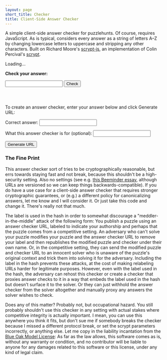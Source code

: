 ```yaml
---
layout: page
short_title: Checker
title: Client-Side Answer Checker
---
```

A simple client-side answer checker for puzzlehunts. Of course, requires JavaScript. As is typical, considers every answer as a string of letters A–Z by changing lowercase letters to uppercase and stripping any other characters. Built on Richard Moore's [scrypt-js](https://github.com/ricmoo/scrypt-js), an implementation of Colin Percival's [scrypt](https://www.tarsnap.com/scrypt.html).

<p id="loading">Loading...</p>

<form id="check">
<p><label for="check-input"><strong id="check-label">Check your answer:</strong></label></p>
<p><input type="text" id="check-input" name="check-input" /> <button type="submit" id="check-submit">Check</button></p>
<p id="check-out"></p>
</form>

<form id="gen" style="margin-top: 4em;">
<p>To create an answer checker, enter your answer below and click Generate URL:</p>
<p>Correct answer: <input type="text" id="gen-input" /></p>
<p>What this answer checker is for (optional): <input type="text" id="gen-label" /></p>
<button type="submit">Generate URL</button>
<p id="gen-outer"><span id="gen-out"></span><a id="gen-link"></a></p>
</form>

### The Fine Print

This answer checker sort of tries to be cryptographically reasonable, but errs towards staying fast and not break, because this shouldn't be a high-security setting. Also no settings (see e.g. [this Beeminder essay](https://blog.beeminder.com/choices/), although URLs are versioned so we can keep things backwards-compatible). If you do have a use case for a client-side answer checker that requires stronger cryptographic guarantees, or (e.g.) a different policy for canonicalizing answers, let me know and I will consider it. Or just take this code and change it. There's really not that much.

The label is used in the hash in order to somewhat discourage a "meddler-in-the-middle" attack of the following form: You publish a puzzle using an answer checker URL, labeled to indicate your authorship and perhaps that the puzzle comes from a competitive setting. An adversary who can't solve your puzzle modifies your puzzle and the answer checker URL to remove your label and then republishes the modified puzzle and checker under their own name. Or, in the competitive setting, they can send the modified puzzle and checker URL to an innocent solver who is unaware of the puzzle's original context and trick them into solving it for the adversary. Including the label in the hash prevents these attacks, at the cost of making relabeling URLs harder for legitimate purposes. However, even with the label used in the hash, the adversary can rehost this checker or create a checker that proxies answer checks to it in a way that embeds the label used in the hash but doesn't surface it to the solver. Or they can just withhold the answer checker from the solver altogether and manually proxy any answers the solver wishes to check.

Does any of this matter? Probably not, but occupational hazard. You still probably shouldn't use this checker in any setting with actual stakes where competitive integrity is actually important. I mean, you can use this anywhere you think it fits, but don't sue me if somebody breaks the checker because I missed a different protocol break, or set the scrypt parameters incorrectly, or anything else. Let me copy in the liability incantation from the [Blue Oak Model License](https://blueoakcouncil.org/license/1.0.0): As far as the law allows, this software comes as is, without any warranty or condition, and no contributor will be liable to anyone for any damages related to this software or this license, under any kind of legal claim.

<script type="text/javascript" src="/js/scrypt.js"></script>

<script type="text/javascript">
const encoder = new TextEncoder();
const decoder = new TextDecoder();
function b64OfArray(arr) {
	const carr = [];
	arr.forEach((u8) => {
		carr.push(String.fromCharCode(u8));
	});
	return btoa(carr.join(""));
}

function canonicalize(rawGuess) {
	rawGuess = rawGuess.toUpperCase();
	let canon = "";
	for (var i = 0; i < rawGuess.length; i++) {
		if (/[A-Z]/.test(rawGuess[i])) {
			canon += rawGuess[i];
		}
	}
	return canon;
}

// These security parameters are weaker than what most settings would need, to
// keep things reasonably fast, since our pure JavaScript library is slower
// than other options, and URLs reasonably compact. A brute-forcer who ran
// scrypt elsewhere with these parameters could go much faster, but this
// setting really isn't high-stakes.

// Don't copy my parameters into "actual crypto code" (why would you do that.
// just. why)
function generateLocalSalt() {
	let saltArr = new Uint8Array(12);
	if (window.crypto && window.crypto.getRandomValues) {
		window.crypto.getRandomValues(saltArr);
	} else {
		// Not secure, but like I said, I think cryptographic guarantees just
		// aren't worth breaking over.
		for (let i = 0; i < saltArr.length; i++) {
			saltArr[i] = Math.floor(Math.random()*256);
		}
	}
	return b64OfArray(saltArr);
}

function generateHash(label, answer, callback) {
	const version = '0';
	// The caller should canonicalize the answer!
	const salt = generateLocalSalt();
	// Note: add the label even if it's empty. Also assume the label is ASCII
	// (by being URI-encoded) already.
	const fullSalt = encoder.encode("puzzlehunt.net/checker#" + version + '#' + salt + '#' + label);
	scrypt.scrypt(encoder.encode(answer), fullSalt, 4096, 8, 1, 24, function (progress) {
		callback({ 'progress': progress });
	}).then(function (key) {
		callback({
			'version': version,
			'salt': salt,
			'hash': b64OfArray(key),
		});
	});
}

function checkHash(version, label, salt, hash, answer, callback) {
	if (version !== '0') {
		callback({
			'error': 'Unsupported version: ' + version,
		});
	}
	// The caller should canonicalize the answer!
	// Note: add the label even if it's empty. Also assume the label is ASCII
	// (by being URI-encoded) already.
	const fullSalt = encoder.encode("puzzlehunt.net/checker#" + version + '#' + salt + '#' + label);
	scrypt.scrypt(encoder.encode(answer), fullSalt, 4096, 8, 1, 24, function (progress) {
		callback({ 'progress': progress });
	}).then(function (key) {
		if (b64OfArray(key) === hash) {
			callback({ 'correct': true });
		} else {
			callback({ 'correct': false });
		}
	});
}

document.addEventListener('DOMContentLoaded', function() {
	const checkForm = document.getElementById('check');
	const checkInput = document.getElementById('check-input');
	const checkLabel = document.getElementById('check-label');
	const checkOut = document.getElementById('check-out');
	// Always strings.
	let version = "";
	let salt = "";
	let hash = "";
	let label = "";
	function updateFromHash() {
		const params = location.hash.substr(1).split('#');
		version = params[0] || "";
		salt = params[1] || "";
		hash = params[2] || "";
		label = params[3] || "";
		if (version && salt && hash) {
			checkForm.style.display = "block";
			if (label) {
				checkLabel.textContent = "Check your answer for " + decodeURIComponent(label) + ":";
			} else {
				checkLabel.textContent = "Check your answer:";
			}
		} else {
			checkForm.style.display = "none";
		}
	};

	checkForm.addEventListener('submit', function (event) {
		event.preventDefault();
		checkInput.select();
		const answer = canonicalize(checkInput.value);
		checkOut.textContent = 'Checking...';
		checkOut.className = 'padded-callout';
		checkHash(version, label, salt, hash, answer, function (v) {
			if ('error' in v) {
				checkOut.className = 'padded-callout error';
				checkOut.textContent = 'Error: ' + v.error;
			} else if ('correct' in v) {
				checkOut.className = v.correct ? 'padded-callout success' : 'padded-callout error';
				checkOut.textContent = answer + ' is ' + (v.correct ? 'correct!' : 'incorrect.');
			} else if ('progress' in v) {
				checkOut.textContent = 'Checking (' + Math.floor(v.progress * 100) + '%)...';
			}
		});
	});

	updateFromHash();
	window.addEventListener('hashchange', updateFromHash);

	const genForm = document.getElementById('gen');
	const genOuter = document.getElementById('gen-outer');
	const genOut = document.getElementById('gen-out');
	const genInput = document.getElementById('gen-input');
	const genLink = document.getElementById('gen-link');

	genForm.addEventListener('submit', function (event) {
		event.preventDefault();
		const answer = canonicalize(genInput.value);
		genOuter.className = 'padded-callout';
		genOut.textContent = 'Generating...';
		genLink.textContent = '';
		genLink.href = '#';
		const genLabel = encodeURIComponent(document.getElementById('gen-label').value);
		generateHash(genLabel, answer, function (v) {
			if ('error' in v) {
				genOuter.className = 'padded-callout error';
				genOut.textContent = 'Error: ' + v.error;
				genLink.textContent = '';
				genLink.href = '#';
			} else if ('version' in v && 'salt' in v && 'hash' in v) {
				genOuter.className = 'padded-callout success';
				genOut.textContent = 'Answer checker URL for ' + answer + ': ';
				const url = location.protocol + '//' + location.host + location.pathname + '#' + [v.version, v.salt, v.hash, genLabel].join('#');
				genLink.textContent = url;
				genLink.href = url;
			} else if ('progress' in v) {
				genOut.textContent = 'Generating (' + Math.floor(v.progress * 100) + '%)...';
				genLink.textContent = '';
				genLink.href = '#';
			}
		});
	});

	genForm.style.display = "block";
	document.getElementById('loading').style.display = "none";
});
</script>

